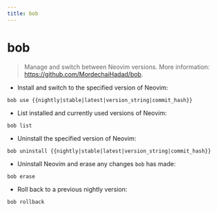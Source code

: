 ```yaml
---
title: bob
---
```

# bob

> Manage and switch between Neovim versions.
> More information: <https://github.com/MordechaiHadad/bob>.

- Install and switch to the specified version of Neovim:

`bob use {{nightly|stable|latest|version_string|commit_hash}}`

- List installed and currently used versions of Neovim:

`bob list`

- Uninstall the specified version of Neovim:

`bob uninstall {{nightly|stable|latest|version_string|commit_hash}}`

- Uninstall Neovim and erase any changes `bob` has made:

`bob erase`

- Roll back to a previous nightly version:

`bob rollback`
